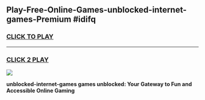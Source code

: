 
## Play-Free-Online-Games-unblocked-internet-games-Premium #idifq
<h3>
<a href="https://premium.freeplayer.one?title=unblocked-internet-games&ref=8M">CLICK TO PLAY</a></h3>
<hr>

<h3>
<a href="https://premium.freeplayer.one?title=unblocked-internet-games&ref=8M">CLICK 2 PLAY</a>
  
</h3>

<a href="https://premium.freeplayer.one?title=unblocked-internet-games&ref=8M"><img src="https://clearcache.store/games.png"></a>


**unblocked-internet-games games unblocked: Your Gateway to Fun and Accessible Online Gaming**
